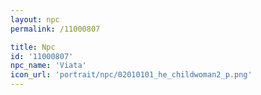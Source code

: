 ```yaml
---
layout: npc
permalink: /11000807

title: Npc
id: '11000807'
npc_name: 'Viata'
icon_url: 'portrait/npc/02010101_he_childwoman2_p.png'
---
```

